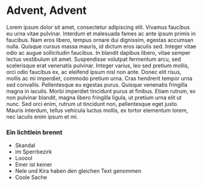 # Advent, Advent 



Lorem ipsum dolor sit amet, consectetur adipiscing elit. Vivamus faucibus eu urna vitae pulvinar. Interdum et malesuada fames ac ante ipsum primis in faucibus. Nam eros libero, tempus ornare dui dignissim, egestas accumsan nulla. Quisque cursus massa mauris, id dictum eros iaculis sed. Integer vitae odio ac augue sollicitudin faucibus. In blandit dapibus libero, vitae semper lectus vestibulum sit amet. Suspendisse volutpat fermentum arcu, sed scelerisque erat venenatis pulvinar. Integer varius, leo sed pretium mollis, orci odio faucibus ex, ac eleifend ipsum nisl non ante. Donec elit risus, mollis ac mi imperdiet, commodo pretium urna. Cras hendrerit tempor urna sed convallis. Pellentesque eu egestas purus. Quisque venenatis fringilla magna in iaculis. Morbi imperdiet tincidunt purus at finibus. Etiam rutrum, ex non pulvinar blandit, magna libero fringilla ligula, ut pretium urna elit ut nunc. Sed orci enim, rutrum ut tincidunt non, pellentesque eget justo. Mauris interdum, tellus vehicula luctus mollis, ex tortor elementum lorem, nec iaculis enim ipsum et mi.

### Ein lichtlein brennt

* Skandal
* im Sperrbezirk
* Looool
* Einer ist keiner 
* Nele und Kira haben den gleichen Text genommen
* Coole Sache
